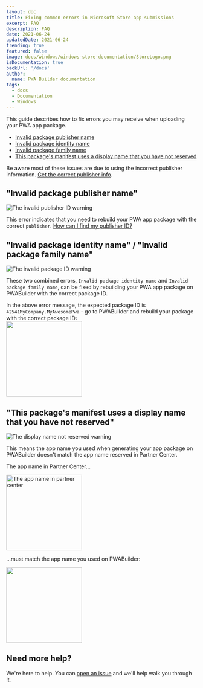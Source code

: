 ```yaml
---
layout: doc
title: Fixing common errors in Microsoft Store app submissions
excerpt: FAQ
description: FAQ
date: 2021-06-24
updatedDate: 2021-06-24
trending: true
featured: false
image: docs/windows/windows-store-documentation/StoreLogo.png
isDocumentation: true
backUrl: '/docs'
author:
  name: PWA Builder documentation
tags:
  - docs
  - Documentation
  - Windows
---
```


This guide describes how to fix errors you may receive when uploading your PWA app package.

- [Invalid package publisher name](#invalid-package-publisher-name)
- [Invalid package identity name](#invalid-package-identity-name--invalid-package-family-name)
- [Invalid package family name](#invalid-package-identity-name--invalid-package-family-name)
- [This package's manifest uses a display name that you have not reserved](#this-packages-manifest-uses-a-display-name-that-you-have-not-reserved)

Be aware most of these issues are due to using the incorrect publisher information. [Get the correct publisher info](/docs/finding-your-windows-publisher-info/).

## "Invalid package publisher name"

<img loading="lazy" alt="The invalid publisher ID warning" src="/docs/windows/fixing-common-errors/invalid-publisher-id.png" />

This error indicates that you need to rebuild your PWA app package with the correct `publisher`. [How can I find my publisher ID?](/docs/finding-your-windows-publisher-info/)

## "Invalid package identity name" / "Invalid package family name"

<img loading="lazy" alt="The invalid package ID warning" src="/docs/windows/fixing-common-errors/invalid-package-id.png" />

These two combined errors, `Invalid package identity name` and `Invalid package family name`, can be fixed by rebuilding your PWA app package on PWABuilder with the correct package ID.

 In the above error message, the expected package ID is `42541MyCompany.MyAwesomePwa` - go to PWABuilder and rebuild your package with the correct package ID: <br> <img loading="lazy" src="/docs/windows/fixing-common-errors/updated-package-id.png" width="200px" />

## "This package's manifest uses a display name that you have not reserved"

<img loading="lazy" alt="The display name not reserved warning" src="/docs/windows/fixing-common-errors/not-reserved.png" />

This means the app name you used when generating your app package on PWABuilder doesn't match the app name reserved in Partner Center.

The app name in Partner Center...

<img loading="lazy" alt="The app name in partner center" src="/docs/windows/fixing-common-errors/app-name.png" width="200px" />

...must match the app name you used on PWABuilder:

<img loading="lazy" src="/docs/windows/fixing-common-errors/app-name-pwabuilder.png" width="200px" />

## Need more help?

We're here to help. You can [open an issue](https://github.com/pwa-builder/pwabuilder/issues) and we'll help walk you through it.